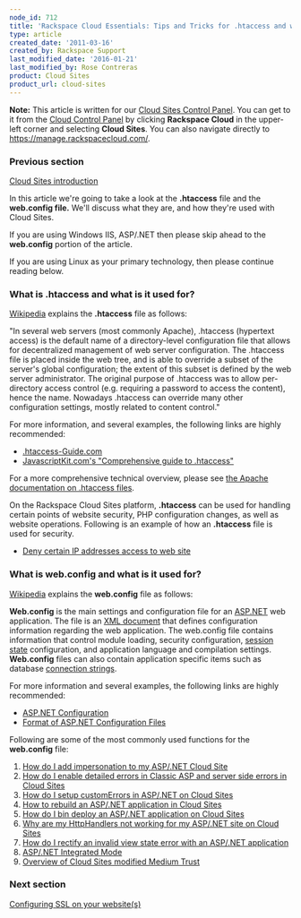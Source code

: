 ```yaml
---
node_id: 712
title: 'Rackspace Cloud Essentials: Tips and Tricks for .htaccess and web.config'
type: article
created_date: '2011-03-16'
created_by: Rackspace Support
last_modified_date: '2016-01-21'
last_modified_by: Rose Contreras
product: Cloud Sites
product_url: cloud-sites
---
```


**Note:** This article is written for our [Cloud Sites Control Panel](https://manage.rackspacecloud.com/). You can get to it from the [Cloud Control Panel](https://mycloud.rackspace.com) by clicking **Rackspace Cloud** in the upper-left corner and selecting **Cloud Sites**. You can also navigate directly to <https://manage.rackspacecloud.com/>.

### Previous section

[Cloud Sites introduction](/how-to/cloud-sites)

In this article we're going to take a look at the **.htaccess** file and
the **web.config file.** We'll discuss what they are, and how they're
used with Cloud Sites.

If you are using Windows IIS, ASP/.NET then please skip ahead to the **web.config** portion of the article.

If you are using Linux as your primary technology, then please continue
reading below.

### What is .htaccess and what is it used for?

[Wikipedia](http://en.wikipedia.org/wiki/Htaccess)
explains the **.htaccess** file as follows:

"In several web servers (most commonly Apache), .htaccess (hypertext
access) is the default name of a directory-level configuration file that
allows for decentralized management of web server configuration. The
.htaccess file is placed inside the web tree, and is able to override a
subset of the server's global configuration; the extent of this subset
is defined by the web server administrator. The original purpose of
.htaccess was to allow per-directory access control (e.g. requiring a
password to access the content), hence the name. Nowadays .htaccess can
override many other configuration settings, mostly related to content
control."

For more information, and several examples, the following links are
highly recommended:

-   [.htaccess-Guide.com](http://www.htaccess-guide.com/)
-   [JavascriptKit.com's "Comprehensive guide to .htaccess"](http://www.javascriptkit.com/howto/htaccess.shtml)

For a more comprehensive technical overview, please see [the Apache documentation on .htaccess files](http://httpd.apache.org/docs/2.0/howto/htaccess.html).

On the Rackspace Cloud Sites platform, **.htaccess** can be used for
handling certain points of website security, PHP configuration changes,
as well as website operations. Following is an example of how an **.htaccess**
file is used for security.

-   [Deny certain IP addresses access to web site](/how-to/controlling-access-to-linux-cloud-sites-based-on-the-client-ip-address)

### What is web.config and what is it used for?

[Wikipedia](http://en.wikipedia.org/wiki/Htaccess) explains
the **web.config** file as follows:

**Web.config** is the main settings and configuration file for an [ASP.NET](http://en.wikipedia.org/wiki/ASP.NET) web application. The file is an [XML document](http://en.wikipedia.org/wiki/XML_document) that defines configuration information regarding the web application. The web.config file contains information that control module loading, security configuration, [session state](http://en.wikipedia.org/wiki/ASP.NET_state_management) configuration, and application language and compilation settings. **Web.config** files can also contain application specific items such as database [connection strings](http://en.wikipedia.org/wiki/Connection_string).

For more information and several examples, the following links are
highly recommended:

-   [ASP.NET Configuration](http://msdn.microsoft.com/en-us/library/w7w4sb0w.aspx)
-   [Format of ASP.NET Configuration Files](http://msdn2.microsoft.com/en-us/library/ackhksh7(VS.71).aspx)

Following are some of the most commonly used functions for the **web.config**
file:

1.  [How do I add impersonation to my ASP/.NET Cloud Site](/how-to/add-impersonation-to-your-aspnet-cloud-site)
2.  [How do I enable detailed errors in Classic ASP and server side errors in Cloud Sites](/how-to/enable-detailed-errors-in-classic-asp-and-server-side-errors-on-cloud-sites)
3.  [How do I setup customErrors in ASP/.NET on Cloud Sites](/how-to/set-up-custom-error-messages-in-aspnet-on-cloud-sites)
4.  [How to rebuild an ASP/.NET application in Cloud Sites](/how-to/rebuild-an-aspnet-application-in-cloud-sites)
5.  [How do I bin deploy an ASP/.NET application on Cloud Sites](/how-to/bin-deploy-an-aspnet-assembly-on-cloud-sites)
6.  [Why are my HttpHandlers not working for my ASP/.NET site on Cloud Sites](/how-to/httphandlers-not-working-in-integrated-mode-for-aspnet-sites-on-cloud-sites)
7.  [How do I rectify an invalid view state error with an ASP/.NET application](/how-to/cloud-sites-faq)
8.  [ASP/.NET Integrated Mode](/how-to/aspnet-integrated-mode-on-cloud-sites)
9.  [Overview of Cloud Sites modified Medium Trust](/how-to/modified-medium-trust-on-cloud-sites)

### Next section

[Configuring SSL on your website(s)](/how-to/getting-started-with-cloud-sites-configuring-ssl-on-your-websites)
